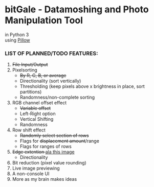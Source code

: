 # bitGale - Datamoshing and Photo Manipulation Tool
in Python 3  
using [Pillow](https://github.com/python-pillow/Pillow)  

<h3>LIST OF PLANNED/TODO FEATURES:</h3>
<OL>
<LI><strike>File Input/Output</strike> 
<LI>Pixelsorting
<UL>
<LI><strike>By R, G, B, or average</strike>  
<LI>Directionality (sort vertically)  
<LI>Thresholding (keep pixels above x brightness in place, sort partitions)
<LI>Randomness/non-complete sorting
</UL>
<LI>RGB channel offset effect
<UL>
<LI><strike>Variable offset</strike>
<LI>Left-Right option
<LI>Vertical Shifting
<LI>Randomness
</UL>
<LI>Row shift effect
<UL>
<LI><strike>Randomly select section of rows</strike>
<LI>Flags for <strike>displacement amount</strike>/range
<LI>Flags for ranges of rows
</UL>
<LI><strike>Edge extention </strike><a href="http://s6.photobucket.com/user/kingrukus/media/IMAG06921_zpsqpblqaej.jpg.html">ala this image</a>
<UL>
<LI>Directionality
</UL>
<LI>Bit reduction (pixel value rounding)
<LI>Live image previewing
<LI>A non-console UI
<LI>More as my brain makes ideas
</OL>

